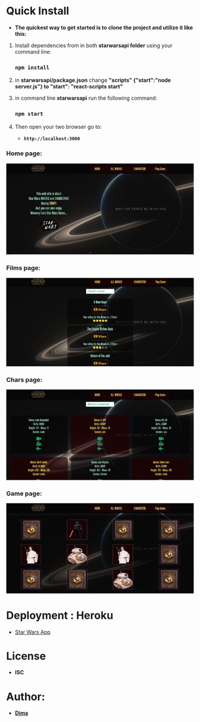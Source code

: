 # Quick Install

- **The quickest way to get started is to clone the project and utilize it like this:**

1. Install dependencies from in both **starwarsapi folder** using your command line:

    ### `npm install` 
    
      
2. in  **starwarsapi/package.json** change **"scripts" {"start":"node server.js"} to "start": "react-scripts start"**
   
     
3. in command line **starwarsapi** run the following command:

   ### `npm start`
      
4. Then open your two browser go to:

    - **`http://localhost:3000`** 
      
### Home page:

  <p align="center">
  <img src="/src/images/homePage.jpg"/></p>
  
### Films page:

  <p align="center">
  <img src="/src/images/filmsPage.jpg"/></p>
  
### Chars page:

  <p align="center">
  <img src="src/images/charsPage.jpg"/></p>
  
### Game page:

  <p align="center">
  <img src="/src/images/game.jpg"/></p>
                                                                                                                               
                                                                                                                              

# Deployment : Heroku

- [Star Wars App](https://starwars-13.herokuapp.com/)


# License

   - **ISC**
   
# Author:
- **[Dima](https://github.com/Dima-Kaddah)**






